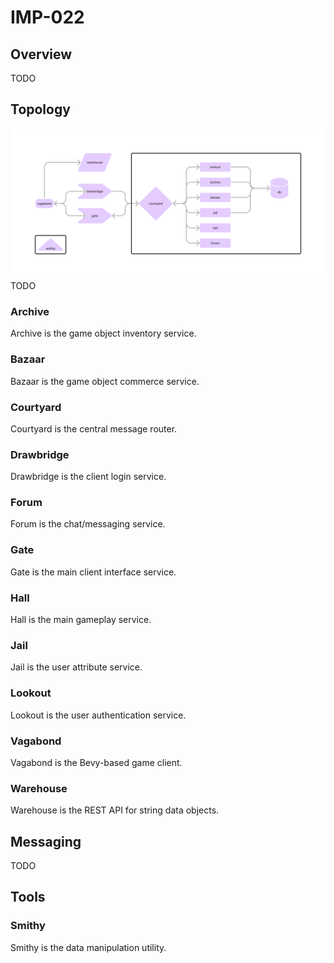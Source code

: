 # IMP-022  
## Overview  
TODO  
## Topology  
![Topology](/docs/topology.png)  
TODO  
### Archive  
Archive is the game object inventory service.  
### Bazaar  
Bazaar is the game object commerce service.  
### Courtyard  
Courtyard is the central message router.  
### Drawbridge  
Drawbridge is the client login service.  
### Forum  
Forum is the chat/messaging service.  
### Gate  
Gate is the main client interface service.  
### Hall  
Hall is the main gameplay service.  
### Jail  
Jail is the user attribute service.  
### Lookout  
Lookout is the user authentication service.  
### Vagabond  
Vagabond is the Bevy-based game client.  
### Warehouse  
Warehouse is the REST API for string data objects.  
## Messaging  
TODO
## Tools
### Smithy
Smithy is the data manipulation utility.
